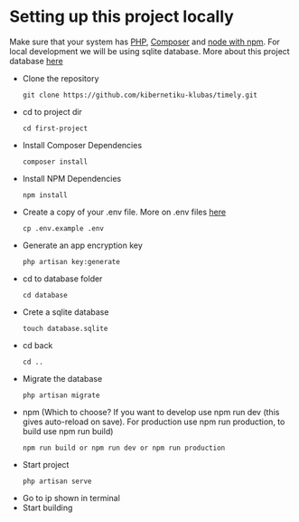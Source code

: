 # Setting up this project locally

Make sure that your system has [PHP](https://www.php.net/manual/en/install.php), [Composer](https://getcomposer.org/) and [node with npm](https://nodejs.org/en).
For local development we will be using sqlite database. More about this project database [here](database.md)

- Clone the repository
  ```
  git clone https://github.com/kibernetiku-klubas/timely.git
  ```
- cd to project dir
  ```
  cd first-project
  ```
- Install Composer Dependencies
  ```
  composer install
  ```
- Install NPM Dependencies
  ```
  npm install
  ```
- Create a copy of your .env file. More on .env files [here](env.md)
  ```
  cp .env.example .env
  ```
- Generate an app encryption key
  ```
  php artisan key:generate
  ```
- cd to database folder
  ```
  cd database
  ```
- Crete a sqlite database
  ```
  touch database.sqlite
  ```
- cd back
  ```
  cd ..
  ```
- Migrate the database
  ```
  php artisan migrate
  ```
- npm (Which to choose? If you want to develop use npm run dev (this gives auto-reload on save). For production use npm run production, to build use npm run build)
  ```
  npm run build or npm run dev or npm run production
  ```
- Start project
  ```
  php artisan serve
  ```
- Go to ip shown in terminal
- Start building
